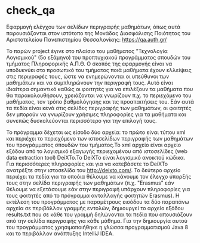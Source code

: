 # check_qa
   Εφαρμογή ελέγχου των σελίδων περιγραφής μαθημάτων, όπως αυτά παρουσιάζονται στον ιστότοπο  της Μονάδας Διασφάλισης Ποιότητας του Αριστοτελείου Πανεπιστημίου Θεσσαλονίκης: https://qa.auth.gr/ 
  
  
  Το παρών project έγινε στο πλαίσιο του μαθήματος "Τεχνολογία Λογισμικού" (5ο εξάμηνο) του προπτυχιακού προγράμματος σπουδών του τμήματος Πληροφορικής Α.Π.Θ.
  Ο σκοπός της εφαρμογής είναι να υποδυκνύει στο προσωπικό του τμήματος ποιά μαθήματα έχουν ελλείψεις στις περιγραφές τους, ώστε να ενημερώνονται οι υπεύθυνοι των μαθημάτων και να συμπληρώνουν την περιγραφή τους.
  Αυτό είναι ιδιαίτερα σημαντικό καθώς οι φοιτητές για να επιλέξουν τα μαθήματα που θα παρακολουθήσουν, χρειάζονται να γνωρίζουν π.χ. το περιεχόμενο του μαθήματος, τον τρόπο βαθμολόγησης και τις προαπαιτήσεις του. Εάν αυτά τα πεδία είναι κενά στις σελίδες περιγραφής των μαθημάτων, οι φοιτητές δεν μπορούν  να γνωρίζουν χρήσιμες πληροφορίες για τα μαθήματα και συνεπώς δυσκολεύονται περισσότερο για την επιλογή τους. 

 Το πρόγραμμα δέχεται ως είσοδο δύο αρχεία: το πρώτο είναι τύπου xml και περιέχει το περιεχόμενο των ιστοσελίδων περιγραφής των μαθημάτων του προγράμματος σπουδών του τμήματος.Το xml αρχείο είναι αρχείο εξόδου από το λογισμικό εξαγωγής περιεχομένου από  ιστοσελίδες  (web  data  extraction  tool) DeiXTo.To DeiXTo είναι λογισμικό ανοικτού κώδικα. Για περισσότερες πληροφορίες και για να κατεβάσετε το DeiXTo ανατρέξτε στην ιστοσελίδα του http://deixto.com/.
  Το δεύτερο αρχείο περιέχει τα πεδία για τα οποόια θέλουμε να κάνουμε τον έλεγχο ύπαρξής τους στην σελίδα περιγραφής των μαθημάτων (π.χ. "Erasmus" εάν θέλουμε να εξετάσουμε εάν στην περιγραφή υπάρχουν πληροφορίες για τους φοιτητές από το πρόγραμμα ανταλλαγής φοιτητών Erasmus). 
 Η εκτέλεση του προγράμματος με παραμέτρους εισόδου τα δύο παραπάνω αρχεία σε περιβάλλον γραμμής εντολών, δημιουργεί το αρχείο εξόδου results.txt που σε κάθε του γραμμή δηλώνονται τα πεδία που απουσιάζουν από την σελίδα περιγραφής για κάθε μάθημα.
 Για την δημιουργία αυτού του προγράμματος χρησιμοποιήθηκε η γλώσσα προγραμματισμού Java 8 και το περιβάλλον ανάπτυξης IntelliJ IDEA.
 
